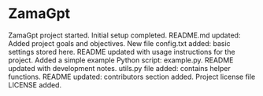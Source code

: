 # ZamaGpt

ZamaGpt project started. Initial setup completed.
README.md updated: Added project goals and objectives.
New file config.txt added: basic settings stored here.
README updated with usage instructions for the project.
Added a simple example Python script: example.py.
README updated with development notes.
utils.py file added: contains helper functions.
README updated: contributors section added.
Project license file LICENSE added.
